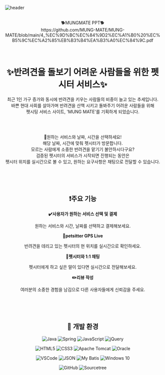 ![header](https://capsule-render.vercel.app/api?type=waving&color=001e3c&height=300&section=header&text=MUNG%20MATE&fontSize=90&fontColor=001e3c)

<div align=center>
<br>🐕MUNGMATE PPT🐕
<br>https://github.com/MUNG-MATE/MUNG-MATE/blob/main/4_%EC%9D%BC%EC%84%9D2%EC%A1%B0%20%EC%B5%9C%EC%A2%85%EB%B3%B4%EA%B3%A0%EC%84%9C.pdf

<br>
<br>
<br>

# ✨반려견을 돌보기 어려운 사람들을 위한 펫시터 서비스✨
최근 1인 가구 증가와 동시에 반려견을 키우는 사람들의 비중이 늘고 있는 추세입니다.<br>
바쁜 현대 사회를 살아가며 반려견을 산책 시키고 돌봐주기 어려운 사람들을 위해<br>
펫시팅 서비스 사이트, 'MUNG MATE'를 기획하게 되었습니다.<br>

<br>
<br>

📌원하는 서비스와 날짜, 시간을 선택하세요!<br>
해당 날짜, 시간에 맞춰 펫시터가 방문합니다.<br>
모르는 사람에게 소중한 반려견을 맡기기 불안하시다구요?<br>
검증된 펫시터의 서비스가 시작되면 진행되는 동안은<br>
펫시터 위치를 실시간으로 볼 수 있고, 원하는 요구사항은 채팅으로 전달할 수 있습니다.<br>

<br>
<br>
<br>

 ## ❗주요 기능

 
  <b>✔️사용자가 원하는 서비스 선택 및 결제</b>
    <p>원하는 서비스와 시간, 날짜를 선택하고 결제해보세요.</p>
     <b>📍petsitter GPS Live</b>
    <p>반려견을 데리고 있는 펫시터의 현 위치를 실시간으로 확인하세요.</p>
  <b>📱펫시터와 1:1 채팅</b>
    <p>펫시터에게 하고 싶은 말이 있다면 실시간으로 전달해보세요.</p>
   <b>✏️리뷰 작성</b>
    <p>여러분의 소중한 경험을 남김으로 다른 사용자들에게 신뢰감을 주세요.</p>

<br>
<br>
<br>



  ## 📕 개발 환경

  ![Java](https://img.shields.io/badge/java-007396?style=flat&logo=java&logoColor=white)
  ![Spring](https://img.shields.io/badge/spring-000000?style=flat&logo=Spring&logoColor=green)
  ![JavaScript](https://img.shields.io/badge/javascript-F7DF1E?style=flat&logo=javascript&logoColor=white)
  ![jQuery](https://img.shields.io/badge/jquery-0769AD?style=flat&logo=jquery&logoColor=white)
  
  ![HTML5](https://img.shields.io/badge/html5-E34F26?style=flat&logo=html5&logoColor=white)
  ![CSS3](https://img.shields.io/badge/css3-1572B6?style=flat&logo=css3&logoColor=white)
  ![Apache Tomcat](https://img.shields.io/badge/apachetomcat-F8DC75?style=flat&logo=apachetomcat&logoColor=white)
  ![Oracle](https://img.shields.io/badge/oracle-F80000?style=flat&logo=oracle&logoColor=white)
  
  ![VSCode](https://img.shields.io/badge/visualstudiocode-007ACC?style=flat&logo=visualstudiocode&logoColor=white)
  ![JSON](https://img.shields.io/badge/json-000000?style=flat&logo=json&logoColor=white)
  ![My Batis](https://img.shields.io/badge/mybatis-0078D6?style=flat&logo=mybatis&logoColor=white)
  ![Windows 10](https://img.shields.io/badge/windows10-0078D6?style=flat&logo=windows10&logoColor=white)
  
  ![GitHub](https://img.shields.io/badge/github-181717?style=flat&logo=github&logoColor=white)
  ![Sourcetree](https://img.shields.io/badge/sourcetree-0052CC?style=flat&logo=sourcetree&logoColor=white)



 
</div>


 

